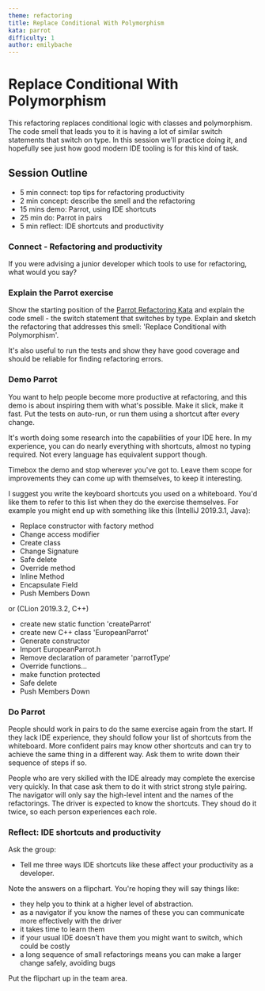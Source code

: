 ```yaml
---
theme: refactoring
title: Replace Conditional With Polymorphism
kata: parrot
difficulty: 1
author: emilybache
---
```



# Replace Conditional With Polymorphism

This refactoring replaces conditional logic with classes and polymorphism. The code smell that leads you to it is having a lot of similar switch statements that switch on type. In this session we'll practice doing it, and hopefully see just how good modern IDE tooling is for this kind of task.

## Session Outline
 
* 5 min connect: top tips for refactoring productivity
* 2 min concept: describe the smell and the refactoring
* 15 mins demo: Parrot, using IDE shortcuts   
* 25 min do: Parrot in pairs
* 5 min reflect: IDE shortcuts and productivity

### Connect - Refactoring and productivity
If you were advising a junior developer which tools to use for refactoring, what would you say?

### Explain the Parrot exercise
Show the starting position of the [Parrot Refactoring Kata](https://github.com/emilybache/Parrot-Refactoring-Kata) and explain the code smell - the switch statement that switches by type. Explain and sketch the refactoring that addresses this smell: 'Replace Conditional with Polymorphism'. 

It's also useful to run the tests and show they have good coverage and should be reliable for finding refactoring errors.

### Demo Parrot
You want to help people become more productive at refactoring, and this demo is about inspiring them with what's possible. Make it slick, make it fast. Put the tests on auto-run, or run them using a shortcut after every change. 

It's worth doing some research into the capabilities of your IDE here. In my experience, you can do nearly everything with shortcuts, almost no typing required. Not every language has equivalent support though. 

Timebox the demo and stop wherever you've got to. Leave them scope for improvements they can come up with themselves, to keep it interesting. 

I suggest you write the keyboard shortcuts you used on a whiteboard. You'd like them to refer to this list when they do the exercise themselves. For example you might end up with something like this (IntelliJ 2019.3.1, Java):

- Replace constructor with factory method
- Change access modifier
- Create class
- Change Signature
- Safe delete
- Override method
- Inline Method
- Encapsulate Field
- Push Members Down

or (CLion 2019.3.2, C++)

- create new static function 'createParrot'
- create new C++ class 'EuropeanParrot'
- Generate constructor
- Import EuropeanParrot.h
- Remove declaration of parameter 'parrotType'
- Override functions...
- make function <xyz> protected
- Safe delete
- Push Members Down


### Do Parrot
People should work in pairs to do the same exercise again from the start. If they lack IDE experience, they should follow your list of shortcuts from the whiteboard. More confident pairs may know other shortcuts and can try to achieve the same thing in a different way. Ask them to write down their sequence of steps if so.

People who are very skilled with the IDE already may complete the exercise very quickly. In that case ask them to do it with strict strong style pairing. The navigator will only say the high-level intent and the names of the refactorings. The driver is expected to know the shortcuts. They shoud do it twice, so each person experiences each role.

### Reflect: IDE shortcuts and productivity
Ask the group:

- Tell me three ways IDE shortcuts like these affect your productivity as a developer. 

Note the answers on a flipchart. You're hoping they will say things like:

- they help you to think at a higher level of abstraction. 
- as a navigator if you know the names of these you can communicate more effectively with the driver
- it takes time to learn them
- if your usual IDE doesn't have them you might want to switch, which could be costly
- a long sequence of small refactorings means you can make a larger change safely, avoiding bugs

Put the flipchart up in the team area.
